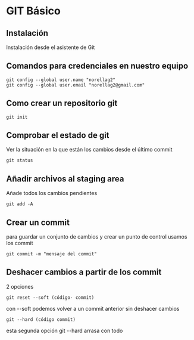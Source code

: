 # GIT Básico

## Instalación

Instalación desde el asistente de Git

## Comandos para credenciales en nuestro equipo

``` 
git config --global user.name "norellag2"
git config --global user.email "norellag2@gmail.com"
```

## Como crear un repositorio git
```
git init
```

## Comprobar el estado de git
Ver la situación en la que están los cambios desde el último commit
```
git status
```
## Añadir archivos al staging area
Añade todos los cambios pendientes
```
git add -A
```
## Crear un commit 
para guardar un conjunto de cambios y crear un punto de control usamos los commit
```
git commit -m "mensaje del commit"
```
## Deshacer cambios a partir de los commit
2 opciones 
```
git reset --soft (código- commit)
```
con --soft podemos volver a un commit anterior sin deshacer cambios
```
git --hard (código commit)
```
esta segunda opción git --hard arrasa con todo